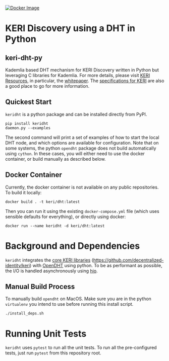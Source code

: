 [![Docker Image](https://github.com/rosenbrockc/keri-dht-py/actions/workflows/docker-image.yml/badge.svg)](https://github.com/rosenbrockc/keri-dht-py/actions/workflows/docker-image.yml)

# KERI Discovery using a DHT in Python
## keri-dht-py

Kademlia based DHT mechanism for KERI Discovery written in Python but leveraging C libraries for Kademlia. For more details, please visit [KERI Resources](https://keri.one/keri-resources/), in
particular, the [whitepaper](https://github.com/ryanwwest/papers/blob/master/whitepapers/keridemlia.pdf). The [specifications for KERI](https://github.com/decentralized-identity/keri)
are also a good place to go for more information.

## Quickest Start

`keridht` is a python package and can be installed directly from PyPI.

```
pip install keridht
daemon.py --examples
```

The second command will print a set of examples of how to start the local DHT node,
and which options are available for configuration. Note that on some systems, the
python `opendht` package does not build automatically using `cython`. In these cases,
you will either need to use the docker container, or build manually as described
below.

## Docker Container

Currently, the docker container is not available on any public repositories.
To build it locally:

```
docker build . -t keri/dht:latest
```

Then you can run it using the existing `docker-compose.yml` file (which uses sensible
defaults for everything), or directly using docker:

```
docker run --name keridht -d keri/dht:latest
```

# Background and Dependencies

`keridht` integrates the [core KERI libraries](https://github.com/SmithSamuelM/keripy)
(https://github.com/decentralized-identity/keri) with [OpenDHT](https://github.com/savoirfairelinux/opendht)
using python. To be as performant as possible, the I/O is handled asynchronously
using [hio](https://github.com/ioflo/hio).

## Manual Build Process

To manually build `opendht` on MacOS. Make sure you are in the python `virtualenv`
you intend to use before running this install script.

```
./install_deps.sh
```

# Running Unit Tests

`keridht` uses `pytest` to run all the unit tests. To run all the pre-configured
tests, just run `pytest` from this repository root.